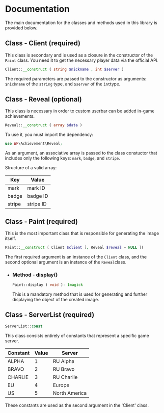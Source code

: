 # Documentation

The main documentation for the classes and methods used in this library is provided below.

## Class - Client (required)

This class is secondary and is used as a closure in the constructor of the `Paint` class. You need it to get the necessary player data via the official API.
```php
Client::__construct ( string $nickname , int $server )
```
The required parameters are passed to the constructor as arguments: `$nickname` of the `string` type, and `$server` of the `int`type.

## Class - Reveal (optional)

This class is necessary in order to custom userbar can be added in-game achievements.

```php
Reveal::__construct ( array $data )
```
To use it, you must import the dependency:
```php
use WF\Achievement\Reveal;
```
As an argument, an associative array is passed to the class constuctor that includes only the following keys: `mark`, `badge`, and `stripe`.

Structure of a valid array:

| Key           | Value     |
| ------------- | --------- |
| mark          | mark ID   |
| badge         | badge ID  |
| stripe        | stripe ID |

## Class - Paint (required)
This is the most important class that is responsible for generating the image itself.
```php
Paint::__construct ( Client $client [, Reveal $reveal = NULL ])
```
The first required argument is an instance of the `Client` class, and the second optional argument is an instance of the `Reveal`class.

* ### Method - display()
  ```php
  Paint::display ( void ): Imagick 
  ```
  This is a mandatory method that is used for generating and further displaying the object of the created image.

## Class - ServerList  (required)
```php
ServerList::const
```
This class consists entirely of constants that represent a specific game server.

| Constant | Value | Server        |
| -------- | ----- | ------------- | 
| ALPHA    | 1     | RU Alpha      |
| BRAVO    | 2     | RU Bravo      |
| CHARLIE  | 3     | RU Charlie    |
| EU       | 4     | Europe        |
| US       | 5     | North America |

These constants are used as the second argument in the 'Client' class.
